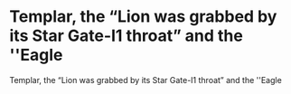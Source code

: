 # Templar, the “Lion was grabbed by its Star Gate-I1 throat” and the ''Eagle

Templar, the “Lion was grabbed by its Star Gate-I1 throat” and the ''Eagle